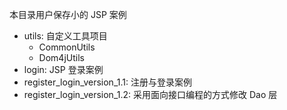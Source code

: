 本目录用户保存小的 JSP 案例
* utils: 自定义工具项目
    * CommonUtils
    * Dom4jUtils
* login: JSP 登录案例
* register_login_version_1.1: 注册与登录案例
* register_login_version_1.2: 采用面向接口编程的方式修改 Dao 层